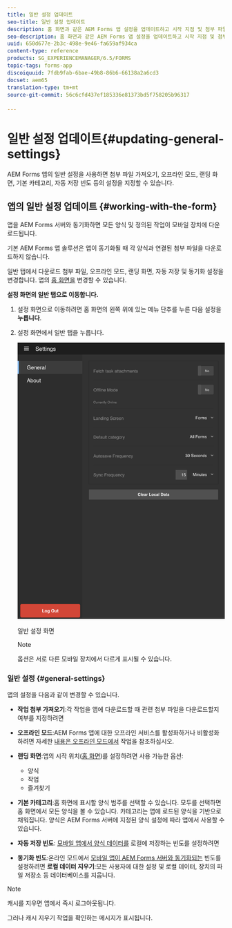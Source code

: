 ```yaml
---
title: 일반 설정 업데이트
seo-title: 일반 설정 업데이트
description: 홈 화면과 같은 AEM Forms 앱 설정을 업데이트하고 시작 지점 및 첨부 파일 옵션 가져오기
seo-description: 홈 화면과 같은 AEM Forms 앱 설정을 업데이트하고 시작 지점 및 첨부 파일 옵션 가져오기
uuid: 650d677e-2b3c-498e-9e46-fa659af934ca
content-type: reference
products: SG_EXPERIENCEMANAGER/6.5/FORMS
topic-tags: forms-app
discoiquuid: 7fdb9fab-6bae-49b8-86b6-66138a2a6cd3
docset: aem65
translation-type: tm+mt
source-git-commit: 56c6cfd437ef185336e81373bd5f758205b96317

---
```



# 일반 설정 업데이트{#updating-general-settings}

AEM Forms 앱의 일반 설정을 사용하면 첨부 파일 가져오기, 오프라인 모드, 랜딩 화면, 기본 카테고리, 자동 저장 빈도 등의 설정을 지정할 수 있습니다.

## 앱의 일반 설정 업데이트 {#working-with-the-form}

앱을 AEM Forms 서버와 동기화하면 모든 양식 및 정의된 작업이 모바일 장치에 다운로드됩니다.

기본 AEM Forms 앱 솔루션은 앱이 동기화될 때 각 양식과 연결된 첨부 파일을 다운로드하지 않습니다.

일반 탭에서 다운로드 첨부 파일, 오프라인 모드, 랜딩 화면, 자동 저장 및 동기화 설정을 변경합니다. 앱의 [홈 화면을](../../forms/using/home-screen.md) 변경할 수 있습니다.

**설정 화면의 일반 탭으로 이동합니다.**

1. 설정 화면으로 이동하려면 홈 화면의 왼쪽 위에 있는 메뉴 단추를 누른 다음 설정을 **누릅니다**.
1. 설정 화면에서 일반 탭을 누릅니다.

   ![AEM Forms 앱의 일반 설정](assets/gen-settings-1.png)

   일반 설정 화면

   >[!NOTE]
   >
   >옵션은 서로 다른 모바일 장치에서 다르게 표시될 수 있습니다.

### 일반 설정 {#general-settings}

앱의 설정을 다음과 같이 변경할 수 있습니다.

* **작업 첨부 가져오기**:각 작업을 앱에 다운로드할 때 관련 첨부 파일을 다운로드할지 여부를 지정하려면
* **오프라인 모드**:AEM Forms 앱에 대한 오프라인 서비스를 활성화하거나 비활성화하려면 자세한 [내용은 오프라인 모드에서](/help/forms/using/work-offline-mode.md) 작업을 참조하십시오.
* **랜딩 화면**:앱의 시작 위치([홈 화면](../../forms/using/home-screen.md))를 설정하려면
사용 가능한 옵션:

   * 양식
   * 작업
   * 즐겨찾기

* **기본 카테고리**:홈 화면에 표시할 양식 범주를 선택할 수 있습니다. 모두를 선택하면 홈 화면에서 모든 양식을 볼 수 있습니다. 카테고리는 앱에 로드된 양식을 기반으로 채워집니다. 양식은 AEM Forms 서버에 지정된 양식 설정에 따라 앱에서 사용할 수 있습니다.

* **자동 저장 빈도**: [모바일 앱에서 양식 데이터를](../../forms/using/autosave-data-app.md) 로컬에 저장하는 빈도를 설정하려면
* **동기화 빈도**:온라인 모드에서 [모바일 앱이 AEM Forms 서버와 동기화되는](../../forms/using/sync-app.md) 빈도를 설정하려면
   **로컬 데이터 지우기**:모든 사용자에 대한 설정 및 로컬 데이터, 장치의 파일 저장소 등 데이터베이스를 지웁니다.

>[!NOTE]
>
>캐시를 지우면 앱에서 즉시 로그아웃됩니다.
>
>그러나 캐시 지우기 작업을 확인하는 메시지가 표시됩니다.
